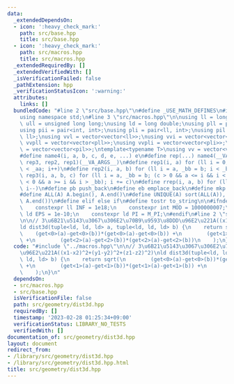 ```yaml
---
data:
  _extendedDependsOn:
  - icon: ':heavy_check_mark:'
    path: src/base.hpp
    title: src/base.hpp
  - icon: ':heavy_check_mark:'
    path: src/macros.hpp
    title: src/macros.hpp
  _extendedRequiredBy: []
  _extendedVerifiedWith: []
  _isVerificationFailed: false
  _pathExtension: hpp
  _verificationStatusIcon: ':warning:'
  attributes:
    links: []
  bundledCode: "#line 2 \"src/base.hpp\"\n#define _USE_MATH_DEFINES\n#include <bits/stdc++.h>\n\
    using namespace std;\n#line 3 \"src/macros.hpp\"\n\nusing ll = long long;\nusing\
    \ ull = unsigned long long;\nusing ld = long double;\nusing pll = pair<ll, ll>;\n\
    using pii = pair<int, int>;\nusing pli = pair<ll, int>;\nusing pil = pair<int,\
    \ ll>;\nusing vvl = vector<vector<ll>>;\nusing vvi = vector<vector<int>>;\nusing\
    \ vvpll = vector<vector<pll>>;\nusing vvpli = vector<vector<pli>>;\nusing vvpil\
    \ = vector<vector<pil>>;\ntemplate<typename T>\nusing vv = vector<vector<T>>;\n\
    #define name4(i, a, b, c, d, e, ...) e\n#define rep(...) name4(__VA_ARGS__, rep4,\
    \ rep3, rep2, rep1)(__VA_ARGS__)\n#define rep1(i, a) for (ll i = 0, _aa = a; i\
    \ < _aa; i++)\n#define rep2(i, a, b) for (ll i = a, _bb = b; i < _bb; i++)\n#define\
    \ rep3(i, a, b, c) for (ll i = a, _bb = b; (c > 0 && a <= i && i < _bb) or (c\
    \ < 0 && a >= i && i > _bb); i += c)\n#define rrep(i, a, b) for (ll i=(a); i>(b);\
    \ i--)\n#define pb push_back\n#define eb emplace_back\n#define mkp make_pair\n\
    #define ALL(A) A.begin(), A.end()\n#define UNIQUE(A) sort(ALL(A)), A.erase(unique(ALL(A)),\
    \ A.end())\n#define elif else if\n#define tostr to_string\n\n#ifndef CONSTANTS\n\
    \    constexpr ll INF = 1e18;\n    constexpr int MOD = 1000000007;\n    constexpr\
    \ ld EPS = 1e-10;\n    constexpr ld PI = M_PI;\n#endif\n#line 2 \"src/geometry/dist3d.hpp\"\
    \n\n// 3\u6B21\u5143\u3067\u306E2\u70B9\u9593\u8DDD\u96E2\u221A((x1-x2)^2+(y1-y2)^2+(z1-z2)^2)\n\
    ld dist3d(tuple<ld, ld, ld> a, tuple<ld, ld, ld> b) {\n    return sqrt(\n    \
    \    (get<0>(a)-get<0>(b))*(get<0>(a)-get<0>(b)) +\n        (get<1>(a)-get<1>(b))*(get<1>(a)-get<1>(b))\
    \ +\n        (get<2>(a)-get<2>(b))*(get<2>(a)-get<2>(b))\n    );\n}\n"
  code: "#include \"../macros.hpp\"\n\n// 3\u6B21\u5143\u3067\u306E2\u70B9\u9593\u8DDD\
    \u96E2\u221A((x1-x2)^2+(y1-y2)^2+(z1-z2)^2)\nld dist3d(tuple<ld, ld, ld> a, tuple<ld,\
    \ ld, ld> b) {\n    return sqrt(\n        (get<0>(a)-get<0>(b))*(get<0>(a)-get<0>(b))\
    \ +\n        (get<1>(a)-get<1>(b))*(get<1>(a)-get<1>(b)) +\n        (get<2>(a)-get<2>(b))*(get<2>(a)-get<2>(b))\n\
    \    );\n}\n"
  dependsOn:
  - src/macros.hpp
  - src/base.hpp
  isVerificationFile: false
  path: src/geometry/dist3d.hpp
  requiredBy: []
  timestamp: '2023-02-28 01:25:34+09:00'
  verificationStatus: LIBRARY_NO_TESTS
  verifiedWith: []
documentation_of: src/geometry/dist3d.hpp
layout: document
redirect_from:
- /library/src/geometry/dist3d.hpp
- /library/src/geometry/dist3d.hpp.html
title: src/geometry/dist3d.hpp
---
```

